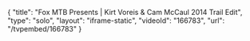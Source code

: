 {
    "title": "Fox MTB Presents | Kirt Voreis & Cam McCaul 2014 Trail Edit",
    "type": "solo",
    "layout": "iframe-static",
    "videoId": "166783",
    "url": "\/tvpembed\/166783"
}